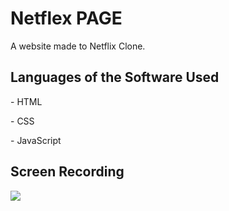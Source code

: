 <h1>Netflex PAGE</h1>

A website made to Netflix Clone.

<h2>Languages ​​of the Software Used</h2>

<p>- HTML</p>

<p>- CSS</p>

<p>- JavaScript</p>

<h2>Screen Recording</h2>

![](screen.gif)